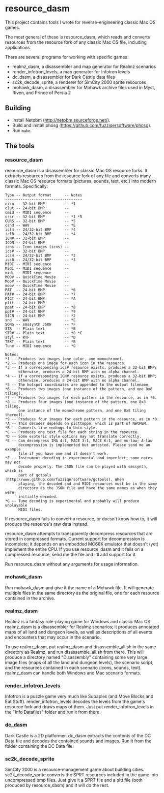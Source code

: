 # resource_dasm

This project contains tools I wrote for reverse-engineering classic Mac OS games.

The most general of these is resource_dasm, which reads and converts resources from the resource fork of any classic Mac OS file, including applications.

There are several programs for working with specific games:
- realmz_dasm, a disassembler and map generator for Realmz scenarios
- render_infotron_levels, a map generator for Infotron levels
- dc_dasm, a disassembler for Dark Castle data files
- sc2k_decode_sprite, a renderer for SimCity 2000 sprite resources
- mohawk_dasm, a disassembler for Mohawk archive files used in Myst, Riven, and Prince of Persia 2

## Building

- Install Netpbm (http://netpbm.sourceforge.net/).
- Build and install phosg (https://github.com/fuzziqersoftware/phosg).
- Run `make`.

## The tools

### resource_dasm

resource_dasm is a disassembler for classic Mac OS resource forks. It extracts resources from the resource fork of any file and converts many classic Mac OS resource formats (pictures, sounds, text, etc.) into modern formats. Specifically:

    Type -- Output format      -- Notes
    -----------------------------------
    cicn -- 32-bit BMP         -- *1
    clut -- 24-bit BMP         --
    cmid -- MIDI sequence      --
    crsr -- 32-bit BMP         -- *1 *5
    CURS -- 32-bit BMP         -- *5
    csnd -- WAV                -- *E
    icl4 -- 24/32-bit BMP      -- *4
    icl8 -- 24/32-bit BMP      -- *4
    ICN# -- 32-bit BMP         --
    ICON -- 24-bit BMP         --
    icns -- Icon images (icns) --
    ics# -- 32-bit BMP         --
    ics4 -- 24/32-bit BMP      -- *3
    ics8 -- 24/32-bit BMP      -- *3
    MIDI -- MIDI sequence      --
    Midi -- MIDI sequence      --
    midi -- MIDI sequence      --
    MOOV -- QuickTime Movie    --
    MooV -- QuickTime Movie    --
    moov -- QuickTime Movie    --
    PAT  -- 24-bit BMP         -- *6
    PAT# -- 24-bit BMP         -- *7
    PICT -- 24-bit BMP         -- *A
    pltt -- 24-bit BMP         --
    ppat -- 24-bit BMP         -- *8
    ppt# -- 24-bit BMP         -- *9
    SICN -- 24-bit BMP         -- *2
    snd  -- WAV                -- *E
    SONG -- smssynth JSON      -- *F
    STR  -- Plain text         -- *B
    STR# -- Plain text         -- *B *C
    styl -- RTF                -- *D
    TEXT -- Plain text         -- *B
    Tune -- MIDI sequence      -- *G

    Notes:
    *1 -- Produces two images (one color, one monochrome).
    *2 -- Produces one image for each icon in the resource.
    *3 -- If a corresponding ics# resource exists, produces a 32-bit BMP;
          otherwise, produces a 24-bit BMP with no alpha channel.
    *4 -- If a corresponding ICN# resource exists, produces a 32-bit BMP;
          otherwise, produces a 24-bit BMP with no alpha channel.
    *5 -- The hotspot coordinates are appended to the output filename.
    *6 -- Produces two images (one instance of the pattern, and one 8x8 tiling).
    *7 -- Produces two images for each pattern in the resource, as in *6.
    *8 -- Produces four images (one instance of the pattern, one 8x8 tiling,
          one instance of the monochrome pattern, and one 8x8 tiling thereof).
    *9 -- Produces four images for each pattern in the resource, as in *8.
    *A -- This decoder depends on picttoppm, which is part of NetPBM.
    *B -- Converts line endings to Unix style.
    *C -- Produces one text file for each string in the resource.
    *D -- Some esoteric style options may not translate correctly.
    *E -- Can decompress IMA 4:1, MACE 3:1, MACE 6:1, and mu-law; A-law
          decompression is implemented but untested. Please send me an example
          file if you have one and it doesn't work.
    *F -- Instrument decoding is experimental and imperfect; some notes may not
          decode properly. The JSON file can be played with smssynth, which is
          part of gctools (http://www.github.com/fuzziqersoftware/gctools). When
          playing, the decoded snd and MIDI resources must be in the same
          directory as the JSON file and have the same names as when they were
          initially decoded.
    *G -- Tune decoding is experimental and probably will produce unplayable
          MIDI files.

If resource_dasm fails to convert a resource, or doesn't know how to, it will produce the resource's raw data instead.

resource_dasm attempts to transparently decompress resources that are stored in compressed formats. Current support for decompression is incomplete; it depends on an embedded MC68K emulator that doesn't (yet) implement the entire CPU. If you use resource_dasm and it fails on a compressed resource, send me the file and I'll add support for it.

Run resource_dasm without any arguments for usage information.

### mohawk_dasm

Run mohawk_dasm and give it the name of a Mohawk file. It will generate multiple files in the same directory as the original file, one for each resource contained in the archive.

### realmz_dasm

Realmz is a fantasy role-playing game for Windows and classic Mac OS. realmz_dasm is a disassembler for Realmz scenarios; it produces annotated maps of all land and dungeon levels, as well as descriptions of all events and encounters that may occur in the scenario.

To use realmz_dasm, put realmz_dasm and disassemble_all.sh in the same directory as Realmz, and run disassemble_all.sh from there. This will produce a directory named "Disassembly" containing some very large image files (maps of all the land and dungeon levels), the scenario script, and the resources contained in each scenario (icons, sounds, text). realmz_dasm can handle both Windows and Mac scenario formats.

### render_infotron_levels

Infotron is a puzzle game very much like Supaplex (and Move Blocks and Eat Stuff). render_infotron_levels decodes the levels from the game's resource fork and draws maps of them. Just put render_infotron_levels in the "Info Datafiles" folder and run it from there.

### dc_dasm

Dark Castle is a 2D platformer. dc_dasm extracts the contents of the DC Data file and decodes the contained sounds and images. Run it from the folder containing the DC Data file.

### sc2k_decode_sprite

SimCity 2000 is a resource-management game about building cities. sc2k_decode_sprite converts the SPRT resources included in the game into uncompressed bmp files. Just give it a SPRT file and a pltt file (both produced by resource_dasm) and it will do the rest.